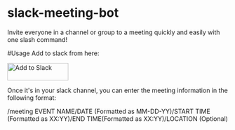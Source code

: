 # slack-meeting-bot
Invite everyone in a channel or group to a meeting quickly and easily with one slash command!

#Usage
Add to slack from here:

<a href="https://slack.com/oauth/authorize?scope=commands,groups:read,channels:read,users:read&client_id=3665082252.18731276449"><img alt="Add to Slack" height="40" width="139" src="https://platform.slack-edge.com/img/add_to_slack.png" srcset="https://platform.slack-edge.com/img/add_to_slack.png 1x, https://platform.slack-edge.com/img/add_to_slack@2x.png 2x"></a>

Once it's in your slack channel, you can enter the meeting information in the following format:

/meeting EVENT NAME/DATE (Formatted as MM-DD-YY)/START TIME (Formatted as XX:YY)/END TIME(Formatted as XX:YY)/LOCATION (Optional)

